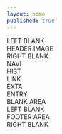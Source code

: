 ```yaml
---
layout: home
published: true
---
```

<div class="global-container">

<div class="left-corner">LEFT BLANK</div>

<div class="header">HEADER IMAGE</div>

<div class="right-corner">RIGHT BLANK</div>

<div class="menu-area">

<div class="menu">

<div>NAVI</div>

<div>HIST</div>

<div>LINK</div>

<div>EXTA</div>

</div>

</div>

<div class="entry">ENTRY</div>

<div class="blank">BLANK AREA</div>

<div class="left-bottom">LEFT BLANK</div>

<div class="footer">FOOTER AREA</div>

<div class="right-bottom">RIGHT BLANK</div>

</div>